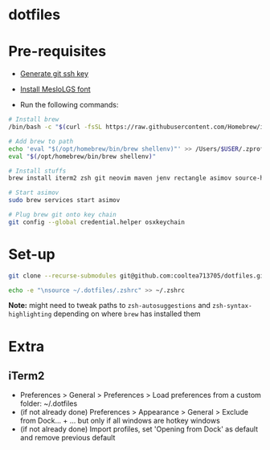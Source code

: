 # dotfiles

# Pre-requisites

* [Generate git ssh key](https://docs.github.com/en/authentication/connecting-to-github-with-ssh/generating-a-new-ssh-key-and-adding-it-to-the-ssh-agent)

* [Install MesloLGS font](https://github.com/romkatv/powerlevel10k#meslo-nerd-font-patched-for-powerlevel10k)

* Run the following commands:

```zsh
# Install brew
/bin/bash -c "$(curl -fsSL https://raw.githubusercontent.com/Homebrew/install/HEAD/install.sh)"

# Add brew to path
echo 'eval "$(/opt/homebrew/bin/brew shellenv)"' >> /Users/$USER/.zprofile
eval "$(/opt/homebrew/bin/brew shellenv)"

# Install stuffs
brew install iterm2 zsh git neovim maven jenv rectangle asimov source-highlight zsh-autosuggestions zsh-syntax-highlighting

# Start asimov
sudo brew services start asimov

# Plug brew git onto key chain
git config --global credential.helper osxkeychain
``` 

# Set-up
```zsh
git clone --recurse-submodules git@github.com:cooltea713705/dotfiles.git ~/.dotfiles

echo -e "\nsource ~/.dotfiles/.zshrc" >> ~/.zshrc
```

**Note:** might need to tweak paths to `zsh-autosuggestions` and `zsh-syntax-highlighting` depending on where `brew` has installed them

# Extra

## iTerm2

* Preferences > General > Preferences > Load preferences from a custom folder: ~/.dotfiles  
* (if not already done) Preferences > Appearance > General > Exclude from Dock... + ... but only if all windows are hotkey windows
* (if not already done) Import profiles, set 'Opening from Dock' as default and remove previous default
